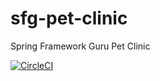 # sfg-pet-clinic
Spring Framework Guru Pet Clinic

[![CircleCI](https://circleci.com/gh/bedwar2/sfg-pet-clinic.svg?style=svg)](https://circleci.com/gh/bedwar2/sfg-pet-clinic)
